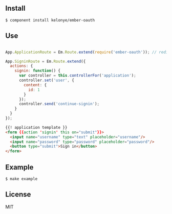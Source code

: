 Install
---

    $ component install kelonye/ember-oauth

Use
---

```javascript

App.ApplicationRoute = Em.Route.extend(require('ember-oauth')); // redirect to signin if not oauthed

App.SigninRoute = Em.Route.extend({
  actions: {
    signin: function() {
      var controller = this.controllerFor('application');
      controller.set('user', {
        content: {
          id: 1
        }
      });
      controller.send('continue-signin');
    }
  }
});

```


```html
{{! application template }}
<form {{action 'signin' this on="submit"}}>
  <input name="username" type="text" placeholder="username"/>
  <input name="password" type="password" placeholder="password"/>
  <button type="submit">Sign in</button>
</form>
```

Example
---

    $ make example

License
---

MIT